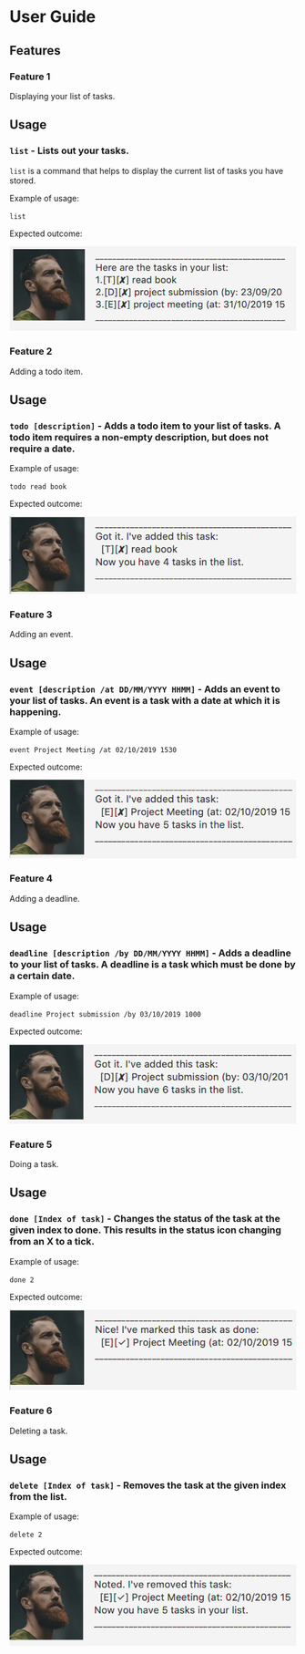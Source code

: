 # User Guide

## Features 

### Feature 1 
Displaying your list of tasks.

## Usage

### `list` - Lists out your tasks.

`list` is a command that helps to display the current list of tasks you have stored.

Example of usage: 

`list`

Expected outcome:

![Image of list usage](https://github.com/jerryk1997/duke/blob/master/docs/list_example.png)

### Feature 2
Adding a todo item.

## Usage

### `todo [description]` - Adds a todo item to your list of tasks. A todo item requires a non-empty description, but does not require a date.

Example of usage: 

`todo read book`

Expected outcome:

![Image of adding todo](https://github.com/jerryk1997/duke/blob/master/docs/Todo_example.png)

### Feature 3 
Adding an event.

## Usage

### `event [description /at DD/MM/YYYY HHMM]` - Adds an event to your list of tasks. An event is a task with a date at which it is happening. 

Example of usage:

`event Project Meeting /at 02/10/2019 1530`

Expected outcome:

![Image of adding event](https://github.com/jerryk1997/duke/blob/master/docs/Event_example.png)

### Feature 4
Adding a deadline.

## Usage

### `deadline [description /by DD/MM/YYYY HHMM]` - Adds a deadline to your list of tasks. A deadline is a task which must be done by a certain date.

Example of usage:

`deadline Project submission /by 03/10/2019 1000`

Expected outcome:

![Image of adding deadline](https://github.com/jerryk1997/duke/blob/master/docs/Deadline_example.png)

### Feature 5
Doing a task.

## Usage

### `done [Index of task]` - Changes the status of the task at the given index to done. This results in the status icon changing from an X to a tick.

Example of usage:

`done 2`

Expected outcome:

![Image of doing a task](https://github.com/jerryk1997/duke/blob/master/docs/Done_example.png)

### Feature 6
Deleting a task.

## Usage

### `delete [Index of task]` - Removes the task at the given index from the list.

Example of usage:

`delete 2`

Expected outcome:

![Image of deleting a task](https://github.com/jerryk1997/duke/blob/master/docs/Delete_example.png)




